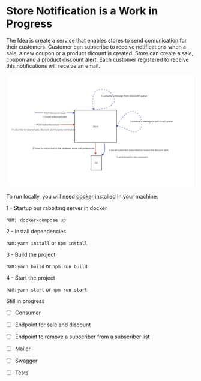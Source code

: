 # Store Notification is a Work in Progress

The Idea is create a service that enables stores to send comunication for their customers.
Customer can subscribe to receive notifications when a sale, a new coupon or a product dicount is created.
Store can create a sale, coupon and a product discount alert.
Each customer registered to receive this notifications will receive an email.

![architecture](arch.png)

To run locally, you will need [docker](https://www.docker.com/) installed in your machine.

1 - Startup our rabbitmq server in docker

run:  ``` docker-compose up```

2 - Install dependencies

run:  ``` yarn install ``` or ``` npm install ```

3 - Build the project

run:  ``` yarn build ``` or ``` npm run build ```


4 - Start the project

run:  ``` yarn start ``` or ``` npm run start ```


Still in progress
- [ ] Consumer
- [ ] Endpoint for sale and discount
- [ ] Endpoint to remove a subscriber from a subscriber list
- [ ] Mailer
- [ ] Swagger
- [ ] Tests

